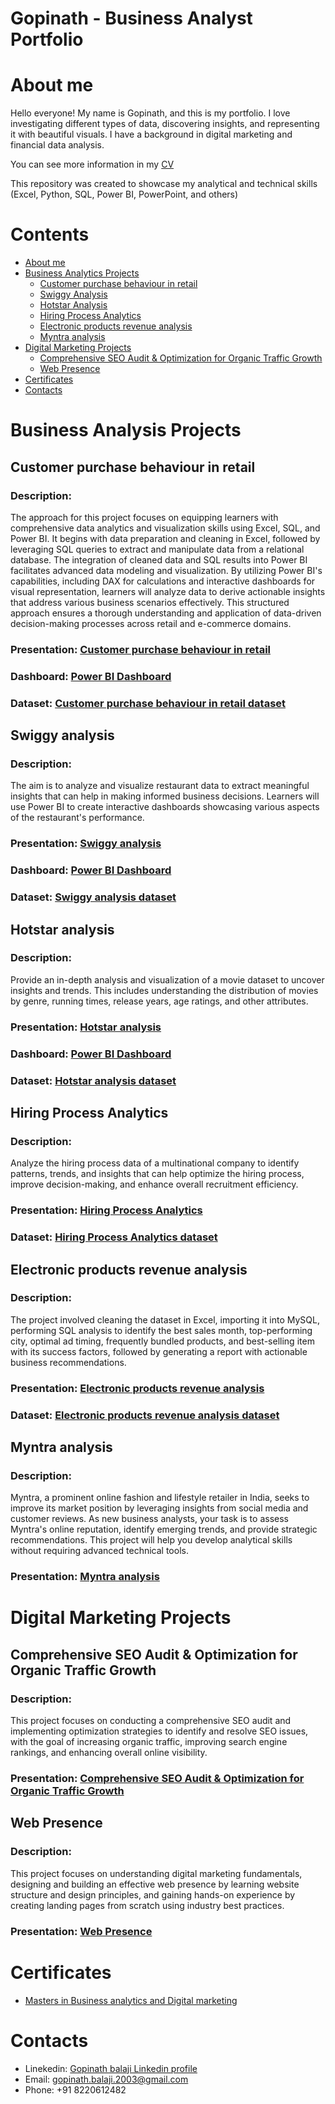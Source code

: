# Gopinath - Business Analyst Portfolio
# About me <a name="about-me"></a>
Hello everyone! My name is Gopinath, and this is my portfolio.
I love investigating different types of data, discovering insights, and representing it with beautiful visuals.
I have a background in digital marketing and financial data analysis.

You can see more information in my [CV](https://drive.google.com/file/d/1JOwpu3fUkGduaqQOZ8ANSbyYFQWlQAQv/view?usp=sharing)

This repository was created to showcase my analytical and technical skills (Excel, Python, SQL, Power BI, PowerPoint, and others)

# Contents
* [About me](#about-me)
* [Business Analytics Projects](#business-analysis-projects)
  * [Customer purchase behaviour in retail](#customer-purchase-behaviour-in-retail)
  * [Swiggy Analysis](#swiggy-analysis)
  * [Hotstar Analysis](#hotstar-analysis)
  * [Hiring Process Analytics](#Hiring-Process-Analytics)
  * [Electronic products revenue analysis](#electronic-products-revenue-analysis)
  * [Myntra analysis](#myntra-analysis)
* [Digital Marketing Projects](#digital-marketing-projects)
  * [Comprehensive SEO Audit & Optimization for Organic Traffic Growth](#comprehensive-seo-audit)
  * [Web Presence](#web-presence)
* [Certificates](#certificates)
* [Contacts](#contacts)

# Business Analysis Projects <a name="business-analysis-projects"></a>

## Customer purchase behaviour in retail <a name="customer-purchase-behaviour-in-retail"></a>
### Description:
The approach for this project focuses on equipping learners with comprehensive data analytics and visualization skills using Excel, SQL, and Power BI. It begins with data preparation and cleaning in Excel, followed by leveraging SQL queries to extract and manipulate data from a relational database. The integration of cleaned data and SQL results into Power BI facilitates advanced data modeling and visualization. By utilizing Power BI's capabilities, including DAX for calculations and interactive dashboards for visual representation, learners will analyze data to derive actionable insights that address various business scenarios effectively. This structured approach ensures a thorough understanding and application of data-driven decision-making processes across retail and e-commerce domains.

### Presentation: [Customer purchase behaviour in retail](https://docs.google.com/presentation/d/11d2oash9gskWUPngCdEy5AcaKmrPcyVf/edit?usp=sharing&ouid=108759140109935168294&rtpof=true&sd=true)
### Dashboard: [Power BI Dashboard](https://drive.google.com/file/d/1eSvhJ176O199czaQyYVdIC5Qqk0GSuUS/view?usp=sharing)
### Dataset: [Customer purchase behaviour in retail dataset](https://drive.google.com/file/d/1iWvKxkaMlO2WhAuhDAeTiZFv3QzWM78e/view?usp=sharing)

## Swiggy analysis <a name="swiggy-analysis"></a>
### Description:
The aim is to analyze and visualize restaurant data to extract meaningful insights that can help in making informed business decisions. Learners will use Power BI to create interactive dashboards showcasing various aspects of the restaurant's performance.

### Presentation: [Swiggy analysis](https://docs.google.com/presentation/d/1mkMm9aZg0v64zWRxR_VZjlSTlAAOqKAj/edit?usp=sharing&ouid=108759140109935168294&rtpof=true&sd=true)
### Dashboard: [Power BI Dashboard](https://drive.google.com/file/d/1_VnGv3qy2Z_oEeNrq8mOZU0BR42pnUWC/view?usp=sharing)
### Dataset: [Swiggy analysis dataset](https://docs.google.com/spreadsheets/d/1Q2mD7pdKkmpzd5WKAiVu1Y0sLJ1WpnzvHn-y8WqjMoA/edit?gid=736552329#gid=736552329)

## Hotstar analysis <a name="hotstar-analysis"></a>
### Description:
Provide an in-depth analysis and visualization of a movie dataset to uncover insights and trends. This includes understanding the distribution of movies by genre, running times, release years, age ratings, and other attributes.

### Presentation: [Hotstar analysis](https://docs.google.com/presentation/d/1IXriYGxc7Cm-hRsZ4T9h-S16q_rKzYU1/edit?usp=sharing&ouid=108759140109935168294&rtpof=true&sd=true)
### Dashboard: [Power BI Dashboard](https://drive.google.com/file/d/177MsYCQ5_nVRguYJHZ14BuPKfYXZp9HY/view?usp=sharing)
### Dataset: [Hotstar analysis dataset](https://docs.google.com/spreadsheets/d/101EjQMzlHLeIbIGufyEGofBh4E8rqtItPXuolXjEzS0/edit?gid=1713652919#gid=1713652919)

## Hiring Process Analytics <a name="Hiring-Process-Analytics"></a>
### Description:
Analyze the hiring process data of a multinational company to identify patterns, trends, and insights that can help optimize the hiring process, improve decision-making, and enhance overall recruitment efficiency.

### Presentation: [Hiring Process Analytics](https://docs.google.com/presentation/d/1TdJaSW7T_GVbWt4PQMZbiMmtsP79NSkU/edit?usp=sharing&ouid=108759140109935168294&rtpof=true&sd=true)
### Dataset: [Hiring Process Analytics dataset](https://docs.google.com/spreadsheets/d/1wDRSjdJUPtoD2HyxLcyVVM42cbni9kAVRutvrcrmg0M/edit?gid=2092722043#gid=2092722043)

## Electronic products revenue analysis <a name="electronic-products-revenue-analysis"></a>
### Description:
The project involved cleaning the dataset in Excel, importing it into MySQL, performing SQL analysis to identify the best sales month, top-performing city, optimal ad timing, frequently bundled products, and best-selling item with its success factors, followed by generating a report with actionable business recommendations.

### Presentation: [Electronic products revenue analysis](https://docs.google.com/presentation/d/1UmcjJUtIZNyKkaVQ7dSkaxpY2SX3S4Em/edit?usp=sharing&ouid=108759140109935168294&rtpof=true&sd=true)
### Dataset: [Electronic products revenue analysis dataset](https://docs.google.com/spreadsheets/d/1178nqajl4ZqdVTrhfj1_VlOns9jhIJao5pcz-HX7vHA/edit?gid=625479360#gid=625479360)

## Myntra analysis <a name="myntra-analysis"></a>
### Description:
Myntra, a prominent online fashion and lifestyle retailer in India, seeks to improve its market position by leveraging insights from social media and customer reviews. As new business analysts, your task is to assess Myntra's online reputation, identify emerging trends, and provide strategic recommendations. This project will help you develop analytical skills without requiring advanced technical tools.

### Presentation: [Myntra analysis](https://docs.google.com/presentation/d/1abNKlfhQm37IWIeNgzjZYCELPa0_uYIb/edit?usp=sharing&ouid=108759140109935168294&rtpof=true&sd=true)

# Digital Marketing Projects <a name="digital-marketing-projects"></a>

## Comprehensive SEO Audit & Optimization for Organic Traffic Growth <a name="comprehensive-seo-audit"></a>
### Description:
This project focuses on conducting a comprehensive SEO audit and implementing optimization strategies to identify and resolve SEO issues, with the goal of increasing organic traffic, improving search engine rankings, and enhancing overall online visibility.

### Presentation: [Comprehensive SEO Audit & Optimization for Organic Traffic Growth](https://docs.google.com/presentation/d/1O6xjqXL_mlJlqOn7VdeXpwjg07PC2eEM/edit?usp=sharing&ouid=108759140109935168294&rtpof=true&sd=true)


## Web Presence <a name="web-presence"></a>
### Description:
This project focuses on understanding digital marketing fundamentals, designing and building an effective web presence by learning website structure and design principles, and gaining hands-on experience by creating landing pages from scratch using industry best practices.

### Presentation: [Web Presence](https://docs.google.com/presentation/d/1BoN1DQ6cm1Lpt-4Nhojbxcj9bTQmxLdK/edit?usp=sharing&ouid=108759140109935168294&rtpof=true&sd=true)


# Certificates <a name="certificates"></a>
  * [Masters in Business analytics and Digital marketing](https://www.guvi.in/certificate?id=33Y175908jM3BD4572)

# Contacts <a name="contacts"></a>
  * Linekedin: [Gopinath balaji Linkedin profile](linkedin.com/in/gopinath-balaji-1b946836a)
  * Email: gopinath.balaji.2003@gmail.com
  * Phone: +91 8220612482 

